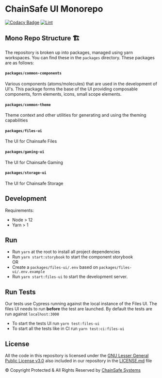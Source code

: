 # ChainSafe UI Monorepo

[![Codacy Badge](https://app.codacy.com/project/badge/Grade/700aaf66f15641be8db21e180064e252)](https://www.codacy.com?utm_source=github.com&amp;utm_medium=referral&amp;utm_content=ChainSafe/files-ui&amp;utm_campaign=Badge_Grade)
[![Lint](https://github.com/ChainSafe/ui-monorepo/actions/workflows/lint.yml/badge.svg?branch=dev)](https://github.com/ChainSafe/ui-monorepo/actions/workflows/lint.yml)

## Mono Repo Structure 🏗

The repository is broken up into packages, managed using yarn workspaces. You can find these in the `packages` directory. These packages are as follows:

#### **`packages/common-components`**

Various components (atoms/molecules) that are used in the development of UI's. This package forms the base of the UI providing composable components, form elements, icons, small scope elements.


#### **`packages/common-theme`**

Theme context and other utilities for generating and using the theming capabilities

#### **`packages/files-ui`**

The UI for Chainsafe Files

#### **`packages/gaming-ui`**

The UI for Chainsafe Gaming

#### **`packages/storage-ui`**

The UI for Chainsafe Storage

## Development

Requirements: 
- Node > 12
- Yarn > 1

## Run
- Run `yarn` at the root to install all project dependencies
- Run `yarn start:storybook` to start the component storybook  
  OR
- Create a `packages/files-ui/.env` based on `packages/files-ui/.env.example`
- Run `yarn start:files-ui` to start the development server.

## Run Tests

Our tests use Cypress running against the local instance of the Files UI. The files UI needs to run **before** the test are launched.
By default the tests are run against `localhost:3000`

- To start the tests UI run `yarn test:files-ui`
- To start all the tests like in CI run `yarn test:ci:files-ui` 

## License
All the code in this repository is licensed under the [GNU Lesser General Public License v3.0](https://www.gnu.org/licenses/lgpl-3.0.en.html) also included in our repository in the [LICENSE.md](https://github.com/ChainSafe/ui-monorepo/blob/dev/LICENSE.md) file

© Copyright Protected & All Rights Reserved by [ChainSafe Systems](https://chainsafe.io)
